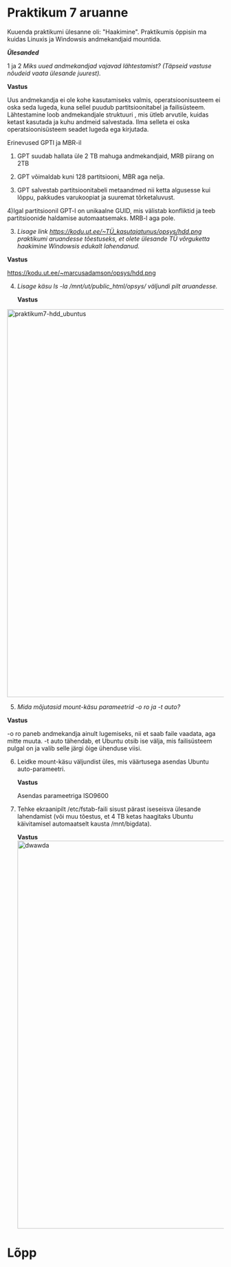 # Praktikum 7 aruanne

Kuuenda praktikumi ülesanne oli:  "Haakimine". Praktikumis õppisin ma kuidas Linuxis ja Windowsis andmekandjaid mountida.

***Ülesanded***

1 ja 2  *Miks uued andmekandjad vajavad lähtestamist? (Täpseid vastuse nõudeid vaata ülesande juurest).*

**Vastus**

Uus andmekandja ei ole kohe kasutamiseks valmis, operatsioonisusteem ei oska seda lugeda, kuna sellel puudub partitsioonitabel ja failisüsteem. Lähtestamine loob andmekandjale struktuuri , mis ütleb arvutile, kuidas ketast kasutada ja kuhu andmeid salvestada. Ilma selleta ei oska operatsioonisüsteem seadet lugeda ega kirjutada.

Erinevused GPTl ja MBR-il

1) GPT suudab hallata üle 2 TB mahuga andmekandjaid, MRB piirang on 2TB

2) GPT võimaldab kuni 128  partitsiooni, MBR aga nelja.

3) GPT salvestab partitsioonitabeli metaandmed nii ketta algusesse kui lõppu, pakkudes varukoopiat ja suuremat tõrketaluvust.

4)Igal partitsioonil GPT-l on unikaalne GUID, mis välistab konfliktid ja teeb partitsioonide haldamise automaatsemaks. MRB-l aga pole.


3.  *Lisage link https://kodu.ut.ee/~TÜ_kasutajatunus/opsys/hdd.png praktikumi aruandesse tõestuseks, et olete ülesande TÜ võrguketta haakimine Windowsis edukalt lahendanud.*

**Vastus**

https://kodu.ut.ee/~marcusadamson/opsys/hdd.png

4. *Lisage käsu ls -la /mnt/ut/public_html/opsys/ väljundi pilt aruandesse.*

   **Vastus**

<img width="1440" height="900" alt="praktikum7-hdd_ubuntus" src="https://github.com/user-attachments/assets/86a55e19-e24d-4149-8281-80e7cd47fc08" />

5. *Mida mõjutasid mount-käsu parameetrid -o ro ja -t auto?*

**Vastus**

-o ro paneb andmekandja ainult lugemiseks, nii et saab faile vaadata, aga mitte muuta. -t auto tähendab, et Ubuntu otsib ise välja, mis failisüsteem pulgal on ja valib selle järgi õige ühenduse viisi.

6. Leidke mount-käsu väljundist üles, mis väärtusega asendas Ubuntu auto-parameetri.

   **Vastus**
   
   Asendas parameetriga ISO9600

8. Tehke ekraanipilt /etc/fstab-faili sisust pärast iseseisva ülesande lahendamist (või muu tõestus, et 4 TB ketas haagitaks Ubuntu käivitamisel automaatselt kausta /mnt/bigdata).

   **Vastus**
   <img width="1440" height="900" alt="dwawda" src="https://github.com/user-attachments/assets/fc320e00-d72f-41f3-900f-0ca71f7fbcee" />


# Lõpp





